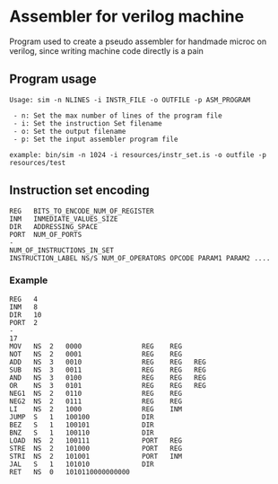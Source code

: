 # Assembler for verilog machine #

Program used to create a pseudo assembler for handmade microc on verilog, since writing machine code directly is a pain

## Program usage ##

```
Usage: sim -n NLINES -i INSTR_FILE -o OUTFILE -p ASM_PROGRAM

 - n: Set the max number of lines of the program file
 - i: Set the instruction Set filename
 - o: Set the output filename
 - p: Set the input assembler program file

example: bin/sim -n 1024 -i resources/instr_set.is -o outfile -p resources/test
```

## Instruction set encoding ##

```
REG   BITS_TO_ENCODE_NUM_OF_REGISTER
INM   INMEDIATE_VALUES_SIZE
DIR   ADDRESSING_SPACE
PORT  NUM_OF_PORTS
-
NUM_OF_INSTRUCTIONS_IN_SET
INSTRUCTION_LABEL NS/S NUM_OF_OPERATORS OPCODE PARAM1 PARAM2 ....

```

### Example ###
```
REG   4
INM   8
DIR   10
PORT  2
-
17
MOV   NS  2   0000               REG    REG
NOT   NS  2   0001               REG    REG
ADD   NS  3   0010               REG    REG   REG
SUB   NS  3   0011               REG    REG   REG
AND   NS  3   0100               REG    REG   REG
OR    NS  3   0101               REG    REG   REG
NEG1  NS  2   0110               REG    REG
NEG2  NS  2   0111               REG    REG
LI    NS  2   1000               REG    INM
JUMP  S   1   100100             DIR
BEZ   S   1   100101             DIR
BNZ   S   1   100110             DIR
LOAD  NS  2   100111             PORT   REG
STRE  NS  2   101000             PORT   REG
STRI  NS  2   101001             PORT   INM
JAL   S   1   101010             DIR
RET   NS  0   1010110000000000
```
